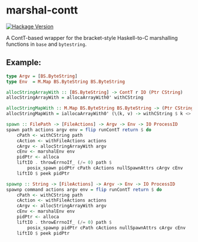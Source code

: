 # marshal-contt

[![Hackage Version](http://img.shields.io/hackage/v/marshal-contt.svg)](http://hackage.haskell.org/package/marshal-contt)

A ContT-based wrapper for the bracket-style Haskell-to-C marshalling functions in `base` and `bytestring`.

## Example:

```haskell
type Argv = [BS.ByteString]
type Env  = M.Map BS.ByteString BS.ByteString

allocStringArrayWith :: [BS.ByteString] -> ContT r IO (Ptr CString)
allocStringArrayWith = allocaArrayWith0' withCString

allocStringMapWith :: M.Map BS.ByteString BS.ByteString -> (Ptr CString -> IO a) -> IO a
allocStringMapWith = iallocaArrayWith0' (\(k, v) -> withCString $ k <> "=" <> v)

spawn :: FilePath -> [FileActions] -> Argv -> Env -> IO ProcessID
spawn path actions argv env = flip runContT return $ do
    cPath <- withCString path
    cAction <- withFileActions actions
    cArgv <- allocStringArrayWith argv
    cEnv <- marshalEnv env
    pidPtr <- alloca
    liftIO . throwErrnoIf_ (/= 0) path $ 
        posix_spawn pidPtr cPath cActions nullSpawnAttrs cArgv cEnv
    liftIO $ peek pidPtr

spawnp :: String -> [FileActions] -> Argv -> Env -> IO ProcessID
spawnp command actions argv env = flip runContT return $ do
    cPath <- withCString path
    cAction <- withFileActions actions
    cArgv <- allocStringArrayWith argv
    cEnv <- marshalEnv env
    pidPtr <- alloca
    liftIO . throwErrnoIf_ (/= 0) path $ 
        posix_spawnp pidPtr cPath cActions nullSpawnAttrs cArgv cEnv
    liftIO $ peek pidPtr
```
